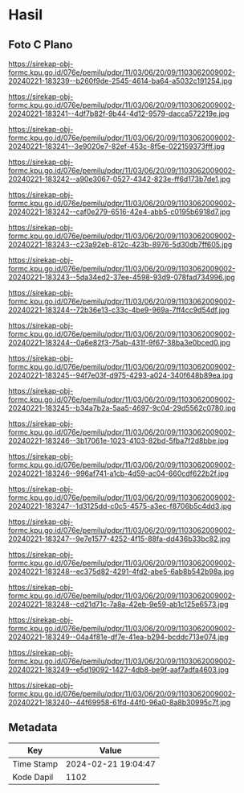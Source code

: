 # Hasil

## Foto C Plano

https://sirekap-obj-formc.kpu.go.id/076e/pemilu/pdpr/11/03/06/20/09/1103062009002-20240221-183239--b260f9de-2545-4614-ba64-a5032c191254.jpg

https://sirekap-obj-formc.kpu.go.id/076e/pemilu/pdpr/11/03/06/20/09/1103062009002-20240221-183241--4df7b82f-9b44-4d12-9579-dacca572219e.jpg

https://sirekap-obj-formc.kpu.go.id/076e/pemilu/pdpr/11/03/06/20/09/1103062009002-20240221-183241--3e9020e7-82ef-453c-8f5e-022159373fff.jpg

https://sirekap-obj-formc.kpu.go.id/076e/pemilu/pdpr/11/03/06/20/09/1103062009002-20240221-183242--a90e3067-0527-4342-823e-ff6d173b7de1.jpg

https://sirekap-obj-formc.kpu.go.id/076e/pemilu/pdpr/11/03/06/20/09/1103062009002-20240221-183242--caf0e279-6516-42e4-abb5-c0195b6918d7.jpg

https://sirekap-obj-formc.kpu.go.id/076e/pemilu/pdpr/11/03/06/20/09/1103062009002-20240221-183243--c23a92eb-812c-423b-8976-5d30db7ff605.jpg

https://sirekap-obj-formc.kpu.go.id/076e/pemilu/pdpr/11/03/06/20/09/1103062009002-20240221-183243--5da34ed2-37ee-4598-93d9-078fad734996.jpg

https://sirekap-obj-formc.kpu.go.id/076e/pemilu/pdpr/11/03/06/20/09/1103062009002-20240221-183244--72b36e13-c33c-4be9-969a-7ff4cc9d54df.jpg

https://sirekap-obj-formc.kpu.go.id/076e/pemilu/pdpr/11/03/06/20/09/1103062009002-20240221-183244--0a6e82f3-75ab-431f-9f67-38ba3e0bced0.jpg

https://sirekap-obj-formc.kpu.go.id/076e/pemilu/pdpr/11/03/06/20/09/1103062009002-20240221-183245--94f7e03f-d975-4293-a024-340f648b89ea.jpg

https://sirekap-obj-formc.kpu.go.id/076e/pemilu/pdpr/11/03/06/20/09/1103062009002-20240221-183245--b34a7b2a-5aa5-4697-9c04-29d5562c0780.jpg

https://sirekap-obj-formc.kpu.go.id/076e/pemilu/pdpr/11/03/06/20/09/1103062009002-20240221-183246--3b17061e-1023-4103-82bd-5fba7f2d8bbe.jpg

https://sirekap-obj-formc.kpu.go.id/076e/pemilu/pdpr/11/03/06/20/09/1103062009002-20240221-183246--996af741-a1cb-4d59-ac04-660cdf622b2f.jpg

https://sirekap-obj-formc.kpu.go.id/076e/pemilu/pdpr/11/03/06/20/09/1103062009002-20240221-183247--1d3125dd-c0c5-4575-a3ec-f8706b5c4dd3.jpg

https://sirekap-obj-formc.kpu.go.id/076e/pemilu/pdpr/11/03/06/20/09/1103062009002-20240221-183247--9e7e1577-4252-4f15-88fa-dd436b33bc82.jpg

https://sirekap-obj-formc.kpu.go.id/076e/pemilu/pdpr/11/03/06/20/09/1103062009002-20240221-183248--ec375d82-4291-4fd2-abe5-6ab8b542b98a.jpg

https://sirekap-obj-formc.kpu.go.id/076e/pemilu/pdpr/11/03/06/20/09/1103062009002-20240221-183248--cd21d71c-7a8a-42eb-9e59-ab1c125e6573.jpg

https://sirekap-obj-formc.kpu.go.id/076e/pemilu/pdpr/11/03/06/20/09/1103062009002-20240221-183249--04a4f81e-df7e-41ea-b294-bcddc713e074.jpg

https://sirekap-obj-formc.kpu.go.id/076e/pemilu/pdpr/11/03/06/20/09/1103062009002-20240221-183249--e5d19092-1427-4db8-be9f-aaf7adfa4603.jpg

https://sirekap-obj-formc.kpu.go.id/076e/pemilu/pdpr/11/03/06/20/09/1103062009002-20240221-183240--44f69958-61fd-44f0-96a0-8a8b30995c7f.jpg


## Metadata

| Key        | Value               |
| ---------- | ------------------- |
| Time Stamp | 2024-02-21 19:04:47 |
| Kode Dapil | 1102                |



